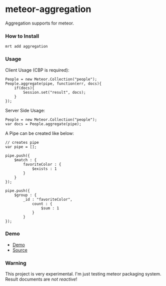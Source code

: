 meteor-aggregation
==================
Aggregation supports for meteor.

### How to Install

    mrt add aggregation
    
### Usage

Client Usage (CBP is required):

    People = new Meteor.Collection("people");
    People.aggregate(pipe, function(err, docs){
        if(docs){
            Session.set("result", docs);
        }
    });
    
Server Side Usage:

    People = new Meteor.Collection("people");
    var docs = People.aggregate(pipe);
    
A Pipe can be created like below:

    // creates pipe
    var pipe = [];
      
    pipe.push({
        $match : {
            favoriteColor : {
                $exists : 1
            }
        }
    });
      
    pipe.push({
        $group : {
            _id : "favoriteColor",
                count : {
                    $sum : 1
                }
            }
    });

### Demo

* [Demo](http://aggr-example.meteor.com)
* [Source](https://github.com/jeeeyul/meteor-aggregation/tree/master/example)

### Warning

This project is very experimental. I'm just testing meteor packaging system.
Result documents are *not reactive*! 
